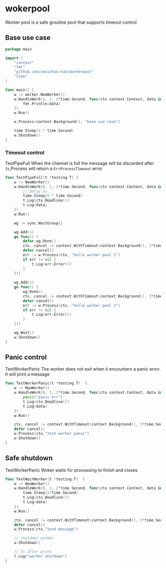# wokerpool
Worker pool is a safe groutine pool that supports timeout control

## Base use case
```go
package main

import (
	"context"
	"fmt"
	"github.com/zeuszhao-hub/workerpool"
	"time"
)

func main() {
	w := worker.NewWorker()
	w.HandleWork(1, 1, 3*time.Second, func(ctx context.Context, data interface{}) {
		fmt.Println(data)
	})
	w.Run()

	w.Process(context.Background(), "base use case")

	time.Sleep(1 * time.Second)
	w.Shutdown()
}
```

### Timeout control

TestPipeFull When the channel is full the message will be discarded after `3s`,Process will return a `ErrProcessTimeout` error

```go
func TestPipeFull(t *testing.T) {
	w := NewWorker()
	w.HandleWork(0, 1, 2*time.Second, func(ctx context.Context, data interface{}) {
		// delay 5s
		time.Sleep(5 * time.Second)
		t.Log(ctx.Deadline())
		t.Log(data)
	})
	w.Run()

	wg := sync.WaitGroup{}

	wg.Add(1)
	go func() {
		defer wg.Done()
		ctx, cancel := context.WithTimeout(context.Background(), 3*time.Second)
		defer cancel()
		err := w.Process(ctx, "hello worker pool 1")
		if err != nil {
			t.Log(err.Error())
		}
	}()
	
	wg.Add(1)
	go func() {
		wg.Done()
		ctx, cancel := context.WithTimeout(context.Background(), 3*time.Second)
		defer cancel()
		err := w.Process(ctx, "hello worker pool 2")
		if err != nil {
			t.Log(err.Error())
		}
	}()

	wg.Wait()
	w.Shutdown()
}
```

## Panic control

TestWorkerPanic The worker does not exit when it encounters a panic error. It will print a message

```go
func TestWorkerPanic(t *testing.T)  {
	w := NewWorker()
	w.HandleWork(0, 1, 2*time.Second, func(ctx context.Context, data interface{}) {
		panic("panic err")
		t.Log(ctx.Deadline())
		t.Log(data)
	})
	w.Run()

	ctx, cancel := context.WithTimeout(context.Background(), 3*time.Second)
	defer cancel()
	w.Process(ctx,"test worker panic")
	w.Shutdown()
}
```

## Safe shutdown

TestWorkerPanic Woker waits for processing to finish and closes

```go
func TestWaitWorker(t *testing.T)  {
	w := NewWorker()
	w.HandleWork(0, 1, 2*time.Second, func(ctx context.Context, data interface{}) {
		time.Sleep(5*time.Second)
		t.Log(ctx.Deadline())
		t.Log(data)
	})
	w.Run()

	ctx, cancel := context.WithTimeout(context.Background(), 3*time.Second)
	defer cancel()
	w.Process(ctx,"send message")

	// shutdown worker
	w.Shutdown()

	// 5s after print
	t.Log("worker shutdown")
}
```
